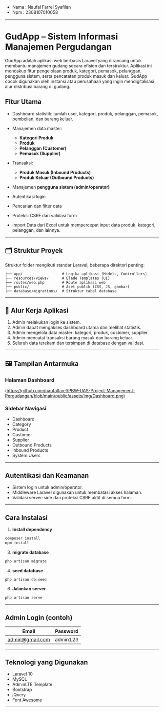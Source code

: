 - Nama : Naufal Farrel Syafilan
- Npm : 2308107010058

---

# GudApp – Sistem Informasi Manajemen Pergudangan

GudApp adalah aplikasi web berbasis Laravel yang dirancang untuk membantu manajemen gudang secara efisien dan terstruktur. Aplikasi ini mencakup fitur pengelolaan produk, kategori, pemasok, pelanggan, pengguna sistem, serta pencatatan produk masuk dan keluar. GudApp cocok digunakan oleh instansi atau perusahaan yang ingin mendigitalisasi alur distribusi barang di gudang.

## Fitur Utama

- Dashboard statistik: jumlah user, kategori, produk, pelanggan, pemasok, pembelian, dan barang keluar.
- Manajemen data master:

  - **Kategori Produk**
  - **Produk**
  - **Pelanggan (Customer)**
  - **Pemasok (Supplier)**

- Transaksi:

  - **Produk Masuk (Inbound Products)**
  - **Produk Keluar (Outbound Products)**

- Manajemen **pengguna sistem (admin/operator)**
- Autentikasi login
- Pencarian dan filter data
- Proteksi CSRF dan validasi form
- Import Data dari Excel untuk mempercepat input data produk, kategori, pelanggan, dan lainnya.

---

## 🗂️ Struktur Proyek

Struktur folder mengikuti standar Laravel, beberapa direktori penting:

```
├── app/                  # Logika aplikasi (Models, Controllers)
├── resources/views/      # Blade Templates (UI)
├── routes/web.php        # Route aplikasi web
├── public/               # Aset publik (CSS, JS, gambar)
├── database/migrations/  # Struktur tabel database
```

---

## 🧾 Alur Kerja Aplikasi

1. Admin melakukan login ke sistem.
2. Admin dapat mengakses dashboard utama dan melihat statistik.
3. Admin mengelola data master: kategori, produk, customer, supplier.
4. Admin mencatat transaksi barang masuk dan barang keluar.
5. Seluruh data terekam dan tersimpan di database dengan validasi.

---

## 🖼️ Tampilan Antarmuka

### Halaman Dashboard

(https://github.com/naufalfarel/PBW-UAS-Project-Management-Pergudangan/blob/main/public/assets/img/Dashboard.png)

### Sidebar Navigasi

- Dashboard
- Category
- Product
- Customer
- Supplier
- Outbound Products
- Inbound Products
- System Users

---

## Autentikasi dan Keamanan

- Sistem login untuk admin/operator.
- Middleware Laravel digunakan untuk membatasi akses halaman.
- Validasi server-side dan proteksi CSRF aktif di semua form.

---

## Cara Instalasi

1. **Install dependency**

```bash
composer install
npm install
```

3. **migrate database**

```bash
php artisan migrate
```

4. **seed database**

```bash
php artisan db:seed
```

6. **Jalankan server**

```bash
php artisan serve
```

---

## Admin Login (contoh)

| Email                                     | Password |
| ----------------------------------------- | -------- |
| [admin@gmail.com](mailto:admin@gmail.com) | admin123 |

---

## Teknologi yang Digunakan

- Laravel 10
- MySQL
- AdminLTE Template
- Bootstrap
- jQuery
- Font Awesome

---
